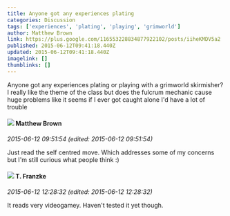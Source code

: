 ```yaml
---
title: Anyone got any experiences plating
categories: Discussion
tags: ['experiences', 'plating', 'playing', 'grimworld']
author: Matthew Brown
link: https://plus.google.com/116553228834877922102/posts/iiheKMDV5a2
published: 2015-06-12T09:41:18.440Z
updated: 2015-06-12T09:41:18.440Z
imagelink: []
thumblinks: []
---
```


Anyone got any experiences plating or playing with a grimworld skirmisher? I really like the theme of the class but does the fulcrum mechanic cause huge problems   like it seems if I ever got caught alone I&#39;d have a lot of trouble
<div id='comment z12py31axuuwznhjt04cddb5klbbxhzwzy00k'>
  <h4><img src='{{site.baseurl}}//images/avatars/116553228834877922102_photo.jpg'> Matthew Brown</h4>
      <p><cite>2015-06-12 09:51:54 (edited: 2015-06-12 09:51:54)</cite></p>
        <p>Just read the self centred move. Which addresses some of my concerns but I&#39;m still curious what people think :)</p>
</div>
        

<div id='comment z12py31axuuwznhjt04cddb5klbbxhzwzy00k'>
  <h4><img src='{{site.baseurl}}//images/avatars/110330901807759406775_photo.jpg'> T. Franzke</h4>
      <p><cite>2015-06-12 12:28:32 (edited: 2015-06-12 12:28:32)</cite></p>
        <p>It reads very videogamey. Haven&#39;t tested it yet though.</p>
</div>
        